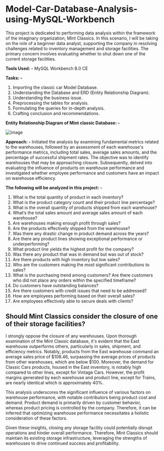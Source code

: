 # Model-Car-Database-Analysis-using-MySQL-Workbench
This project is dedicated to performing data analysis within the framework of the imaginary organization, Mint Classics. In this scenario, I will be taking on the role of a beginner data analyst, supporting the company in resolving challenges related to inventory management and storage facilities. The primary concern involves evaluating whether to shut down one of the current storage facilities.

**Tools Used: -** MySQL Workbench 8.0 CE

**Tasks: -**
1.	Importing the classic car Model Database.
2.	Understanding the Database and ERD (Entity Relationship Diagram).
3.	Understanding the business issue.
4.	Preprocessing the tables for analysis.
5.	Formulating the queries for in-depth analysis.
6.	Crafting conclusion and recommendations.

**Entity Relationship Diagram of Mint classic Database: -**

![image](https://github.com/him100gupta/Model-Car-Database-Analysis-using-MySQL-Workbench/assets/29143253/1fcaa5db-b87c-4f23-8ecb-1a158d9eee8d)

**Approach: -**
Initiated the analysis by examining fundamental metrics related to the warehouses, followed by an assessment of each warehouse's performance metrics, including total sales, average sales amounts, and the percentage of successful shipment rates. The objective was to identify warehouses that may be approaching closure. Subsequently, delved into evaluating the influence of products on warehouse performance and investigated whether employee performance and customers have an impact on warehouse efficiency.

**The following will be analyzed in this project: -**

1. What is the total quantity of product in each inventory?
2. What is the product category count and their product line percentage?
3. What is the overall quantity of products shipped from each warehouse?
4. What’s the total sales amount and average sales amount of each warehouse?
5. Are warehouses making enough profit through sales?
6. Are the products effectively shipped from the warehouse?
7. Was there any drastic change in product demand across the years?
8. Are there any product lines showing exceptional performance or underperforming?
9. What product line yields the highest profit for the company?
10. Was there any product that was in demand but was out of stock?
11. Are there products with high inventory but low sales?
12. Who are the customers making the most significant contributions to sales?
13. What is the purchasing trend among customers? Are there customers who did not place any orders within the specified timeframe?
14. Do customers have outstanding balances?
15. Are there customers with credit issues that need to be addressed?
16. How are employees performing based on their overall sales?
17. Are employees effectively able to secure deals with clients?

## Should Mint Classics consider the closure of one of their storage facilities?

I strongly oppose the closure of any warehouses. Upon thorough examination of the Mint Classic database, it's evident that the East warehouse outperforms others, particularly in sales, shipment, and efficiency metrics. Notably, products from the East warehouse command an average sales price of $108.46, surpassing the average prices of products from other warehouses, which are below $100. Moreover, the demand for Classic Cars products, housed in the East inventory, is notably high compared to other lines, except for Vintage Cars. However, the profit margins generated by each warehouse and product line, except for Trains, are nearly identical which is approximately 40%.

This analysis underscores the significant influence of various factors on warehouse performance, with notable contributors being product cost and demand. Product demand is primarily driven by customer behavior, whereas product pricing is controlled by the company. Therefore, it can be inferred that optimizing warehouse performance necessitates a holistic consideration of these factors.

Given these insights, closing any storage facility could potentially disrupt operations and hinder overall performance. Therefore, Mint Classics should maintain its existing storage infrastructure, leveraging the strengths of warehouses to drive continued success and profitability.
